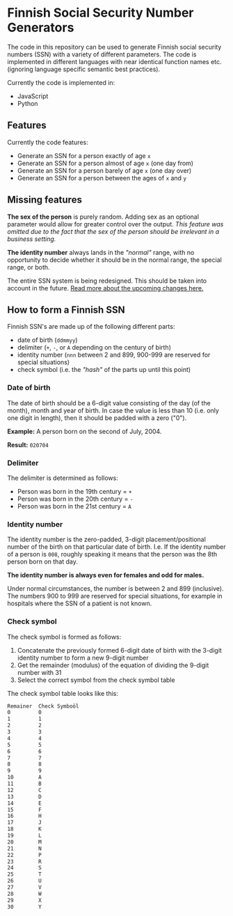 # Finnish Social Security Number Generators

The code in this repository can be used to generate Finnish social security numbers (SSN) with a variety of different parameters. The code is implemented in different languages with near identical function names etc. (ignoring language specific semantic best practices).

Currently the code is implemented in:

- JavaScript
- Python

## Features

Currently the code features:

- Generate an SSN for a person exactly of age `x`
- Generate an SSN for a person almost of age `x` (one day from)
- Generate an SSN for a person barely of age `x` (one day over)
- Generate an SSN for a person between the ages of `x` and `y`

## Missing features

**The sex of the person** is purely random. Adding sex as an optional parameter would allow for greater control over the output. _This feature was omitted due to the fact that the sex of the person should be irrelevant in a business setting._

**The identity number** always lands in the _"normal"_ range, with no opportunity to decide whether it should be in the normal range, the special range, or both.

The entire SSN system is being redesigned. This should be taken into account in the future.
[Read more about the upcoming changes here.](https://vm.fi/en/project-on-redesigning-the-system-of-personal-identity-codes)

## How to form a Finnish SSN

Finnish SSN's are made up of the following different parts:

- date of birth (`ddmmyy`)
- delimiter (`+`, `-`, or `A` depending on the century of birth)
- identity number (`nnn` between 2 and 899, 900-999 are reserved for special situations)
- check symbol (i.e. the _"hash"_ of the parts up until this point)

### Date of birth

The date of birth should be a 6-digit value consisting of the day (of the month), month and year of birth. In case the value is less than 10 (i.e. only one digit in length), then it should be padded with a zero ("0").

**Example:** A person born on the second of July, 2004.

**Result:** `020704`

### Delimiter

The delimiter is determined as follows:

- Person was born in the 19th century = `+`
- Person was born in the 20th century = `-`
- Person was born in the 21st century = `A`

### Identity number

The identity number is the zero-padded, 3-digit placement/positional number of the birth on that particular date of birth. I.e. If the identity number of a person is `008`, roughly speaking it means that the person was the 8th person born on that day.

**The identity number is always even for females and odd for males.**

Under normal circumstances, the number is between 2 and 899 (inclusive). The numbers 900 to 999 are reserved for special situations, for example in hospitals where the SSN of a patient is not known.

### Check symbol

The check symbol is formed as follows:

1. Concatenate the previously formed 6-digit date of birth with the 3-digit identity number to form a new 9-digit number
2. Get the remainder (modulus) of the equation of dividing the 9-digit number with 31
3. Select the correct symbol from the check symbol table

The check symbol table looks like this:

```txt
Remainer  Check Symboöl
0         0
1         1
2         2
3         3
4         4
5         5
6         6
7         7
8         8
9         9
10        A
11        B
12        C
13        D
14        E
15        F
16        H
17        J
18        K
19        L
20        M
21        N
22        P
23        R
24        S
25        T
26        U
27        V
28        W
29        X
30        Y
```
